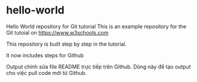 # hello-world

Hello World repository for Git tutorial
This is an example repository for the Git tutoial on https://www.w3schools.com

This repository is built step by step in the tutorial.

It now includes steps for Github

Output chỉnh sửa file README trực tiếp trên Github. Dòng này để tạo output cho việc pull code mới từ Github.
